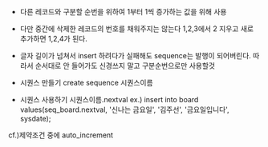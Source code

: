- 다른 레코드와 구분할 순번을 위하여 1부터 1씩 증가하는 값을 위해 사용
- 다만 중간에 삭제한 레코드의 번호를 채워주지는 않는다 1,2,3에서 
	2 지우고 새로 추가하면 1,2,4가 된다.
- 글자 길이가 넘쳐서 insert 하려다가 실패해도 sequence는 발행이 되어버린다.
	따라서 순서대로 안 들어가도 신경쓰지 말고 구분순번으로만 사용할것

- 시퀀스 만들기
	create sequence 시퀀스이름

- 시퀀스 사용하기
	시퀀스이름.nextval
	ex.) insert into board values(seq_board.nextval, '신나는 금요일', '김주선', '금요일입니다', sysdate);

cf.)제약조건 중에 auto_increment
